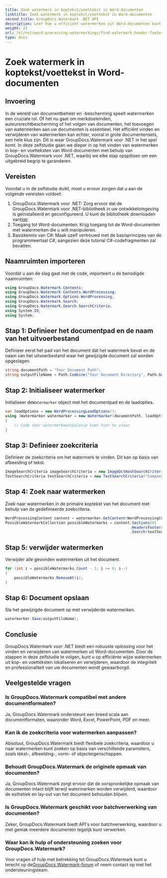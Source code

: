 ```yaml
---
title: Zoek watermerk in koptekst/voettekst in Word-documenten
linktitle: Zoek watermerk in koptekst/voettekst in Word-documenten
second_title: GroupDocs.Watermark .NET API
description: Leer hoe u efficiënt watermerken uit Word-documenten kunt vinden en verwijderen met behulp van GroupDocs voor .NET, waardoor documentintegriteit en professionaliteit wordt gegarandeerd.
weight: 22
url: /nl/net/word-processing-watermarkings/find-watermark-header-footer-word-docs/
type: docs
---
```

# Zoek watermerk in koptekst/voettekst in Word-documenten

## Invoering
In de wereld van documentbeheer en -bescherming speelt watermerken een cruciale rol. Of het nu gaat om merkdoeleinden, auteursrechtbescherming of het volgen van documenten, het toevoegen van watermerken aan uw documenten is essentieel. Het efficiënt vinden en verwijderen van watermerken kan echter, vooral in grote documentensets, een hele klus zijn. Dit is waar GroupDocs.Watermark voor .NET in het spel komt. In deze zelfstudie gaan we dieper in op het vinden van watermerken in kop- en voetteksten van Word-documenten met behulp van GroupDocs.Watermark voor .NET, waarbij we elke stap opsplitsen om een uitgebreid begrip te garanderen.
## Vereisten
Voordat u in de zelfstudie duikt, moet u ervoor zorgen dat u aan de volgende vereisten voldoet:
1. GroupDocs.Watermark voor .NET: Zorg ervoor dat de GroupDocs.Watermark voor .NET-bibliotheek in uw ontwikkelomgeving is geïnstalleerd en geconfigureerd. U kunt de bibliotheek downloaden van[hier](https://releases.groupdocs.com/Watermark/net/).
2. Toegang tot Word-documenten: Krijg toegang tot de Word-documenten met watermerken die u wilt manipuleren.
3. Basiskennis van C#: Maak uzelf vertrouwd met de basisprincipes van de programmeertaal C#, aangezien deze tutorial C#-codefragmenten zal bevatten.
## Naamruimten importeren
Voordat u aan de slag gaat met de code, importeert u de benodigde naamruimten:
```csharp
using GroupDocs.Watermark.Contents;
using GroupDocs.Watermark.Contents.WordProcessing;
using GroupDocs.Watermark.Options.WordProcessing;
using GroupDocs.Watermark.Search;
using GroupDocs.Watermark.Search.SearchCriteria;
using System.IO;
using System;
```
## Stap 1: Definieer het documentpad en de naam van het uitvoerbestand
Definieer eerst het pad van het document dat het watermerk bevat en de naam van het uitvoerbestand waar het gewijzigde document zal worden opgeslagen.
```csharp
string documentPath = "Your Document Path";
string outputFileName = Path.Combine("Your Document Directory", Path.GetFileName(documentPath));
```
## Stap 2: Initialiseer watermerker
 Initialiseer de`Watermarker` object met het documentpad en de laadopties.
```csharp
var loadOptions = new WordProcessingLoadOptions();
using (Watermarker watermarker = new Watermarker(documentPath, loadOptions))
{
    // Code voor watermerkmanipulatie komt hier te staan
}
```
## Stap 3: Definieer zoekcriteria
Definieer de zoekcriteria om het watermerk te vinden. Dit kan op basis van afbeelding of tekst.
```csharp
ImageSearchCriteria imageSearchCriteria = new ImageDctHashSearchCriteria(Constants.LogoPng);
TextSearchCriteria textSearchCriteria = new TextSearchCriteria("Company Name");
```
## Stap 4: Zoek naar watermerken
Zoek naar watermerken in de primaire koptekst van het document met behulp van de gedefinieerde zoekcriteria.
```csharp
WordProcessingContent content = watermarker.GetContent<WordProcessingContent>();
PossibleWatermarkCollection possibleWatermarks = content.Sections[0]
                                                        .HeadersFooters[OfficeHeaderFooterType.HeaderPrimary]
                                                        .Search(textSearchCriteria.Or(imageSearchCriteria));
```
## Stap 5: verwijder watermerken
Verwijder alle gevonden watermerken uit het document.
```csharp
for (int i = possibleWatermarks.Count - 1; i >= 0; i--)
{
    possibleWatermarks.RemoveAt(i);
}
```
## Stap 6: Document opslaan
Sla het gewijzigde document op met verwijderde watermerken.
```csharp
watermarker.Save(outputFileName);
```

## Conclusie
GroupDocs.Watermark voor .NET biedt een robuuste oplossing voor het vinden en verwijderen van watermerken uit Word-documenten. Door de stappen in deze zelfstudie te volgen, kunt u op efficiënte wijze watermerken uit kop- en voetteksten lokaliseren en verwijderen, waardoor de integriteit en professionaliteit van uw documenten wordt gewaarborgd.
## Veelgestelde vragen
### Is GroupDocs.Watermark compatibel met andere documentformaten?
Ja, GroupDocs.Watermark ondersteunt een breed scala aan documentformaten, waaronder Word, Excel, PowerPoint, PDF en meer.
### Kan ik de zoekcriteria voor watermerken aanpassen?
Absoluut, GroupDocs.Watermark biedt flexibele zoekcriteria, waardoor u naar watermerken kunt zoeken op basis van verschillende parameters, zoals tekst-, afbeelding-, vorm- of objecteigenschappen.
### Behoudt GroupDocs.Watermark de originele opmaak van documenten?
Ja, GroupDocs.Watermark zorgt ervoor dat de oorspronkelijke opmaak van documenten intact blijft terwijl watermerken worden verwijderd, waardoor de esthetiek en lay-out van het document behouden blijven.
### Is GroupDocs.Watermark geschikt voor batchverwerking van documenten?
Zeker, GroupDocs.Watermark biedt API's voor batchverwerking, waardoor u met gemak meerdere documenten tegelijk kunt verwerken.
### Waar kan ik hulp of ondersteuning zoeken voor GroupDocs.Watermark?
 Voor vragen of hulp met betrekking tot GroupDocs.Watermark kunt u terecht op de[GroupDocs.Watermark-forum](https://forum.groupdocs.com/c/watermark/19) of neem contact op met het ondersteuningsteam.